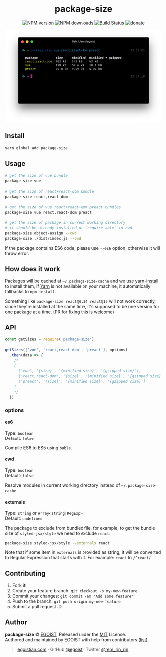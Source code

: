 <p align="center">
<h1 align="center">package-size</h1>
</p>

<p align="center">
<a href="https://npmjs.com/package/package-size"><img src="https://img.shields.io/npm/v/package-size.svg?style=flat" alt="NPM version" /></a> <a href="https://npmjs.com/package/package-size"><img src="https://img.shields.io/npm/dm/package-size.svg?style=flat" alt="NPM downloads" /></a> <a href="https://circleci.com/gh/egoist/package-size"><img src="https://img.shields.io/circleci/project/egoist/package-size/master.svg?style=flat" alt="Build Status" /></a> <a href="https://github.com/egoist/donate"><img src="https://img.shields.io/badge/$-donate-ff69b4.svg?maxAge=2592000&amp;style=flat" alt="donate" /></a>
</p>

<p align="center">
<img src="./media/preview.png" alt="preview" width="700">
</p>

## Install

```bash
yarn global add package-size
```

## Usage

```bash
# get the size of vue bundle
package-size vue

# get the size of react+react-dom bundle
package-size react,react-dom

# get the size of vue react+react-dom preact bundles
package-size vue react,react-dom preact

# get the size of package in current working directory
# it should be already installed or `require-able` in cwd
package-size object-assign --cwd
package-size ./dist/index.js --cwd
```

If the package contains ES6 code, please use `--es6` option, otherwise it will throw error.

## How does it work

Packages will be cached at `~/.package-size-cache` and we use [yarn-install](https://github.com/egoist/yarn-install) to install them, if [Yarn](https://yarnpkg.com/) is not available on your machine, it automatically fallbacks to `npm install`.

Something like `package-size react@0.14 react@15` will not work correctly, since they're installed at the same time, it's supposed to be one version for one package at a time. (PR for fixing this is welcome)

## API

```js
const getSizes = require('package-size')

getSizes(['vue', 'react,react-dom', 'preact'], options)
  .then(data => {
    /*
    [
      ['vue', '{size}', '{minified size}', '{gzipped size}'],
      ['react,react-dom', '{size}', '{minified size}', '{gzipped size}'],
      ['preact', '{size}', '{minified size}', '{gzipped size}']
    ]
    */
  })
```

### options

#### es6

Type: `boolean`<br>
Default: `false`

Compile ES6 to ES5 using `buble`.

#### cwd

Type: `boolean`<br>
Default: `false`

Resolve modules in current working directory instead of `~/.package-size-cache`

#### externals

Type: `string` or `Array<string|RegExp>`<br>
Default: `undefined`

The package to exclude from bundled file, for example, to get the bundle size of `styled-jsx/style` we need to exclude `react`:

```bash
package-size styled-jsx/style --externals react
```

Note that if some item in `externals` is provided as string, it will be converted to Regular Expression that starts with it. For example: `react` to `/^react/`

## Contributing

1. Fork it!
2. Create your feature branch: `git checkout -b my-new-feature`
3. Commit your changes: `git commit -am 'Add some feature'`
4. Push to the branch: `git push origin my-new-feature`
5. Submit a pull request :D

## Author

**package-size** © [EGOIST](https://github.com/egoist), Released under the [MIT](https://egoist.mit-license.org/) License.<br>
Authored and maintained by EGOIST with help from contributors ([list](https://github.com/egoist/package-size/contributors)).

> [egoistian.com](https://egoistian.com) · GitHub [@egoist](https://github.com/egoist) · Twitter [@rem_rin_rin](https://twitter.com/rem_rin_rin)
